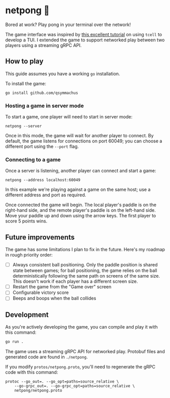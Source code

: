 netpong 🏓
==========

Bored at work? Play pong in your terminal over the network!

The game interface was inspired by [this excellent tutorial](https://earthly.dev/blog/pongo/) on using `tcell` to develop a TUI. I extended the game to support networked play between two players using a streaming gRPC API.

How to play
-----------

This guide assumes you have a working `go` installation.

To install the game:

```
go install github.com/qsymmachus
```

### Hosting a game in server mode

To start a game, one player will need to start in server mode:

```
netpong --server
```

Once in this mode, the game will wait for another player to connect. By default, the game listens for connections on port 60049; you can choose a different port using the `--port` flag.

### Connecting to a game

Once a server is listening, another player can connect and start a game:

```
netpong --address localhost:60049
```

In this example we're playing against a game on the same host; use a different address and port as required.

Once connected the game will begin. The local player's paddle is on the right-hand side, and the remote player's paddle is on the left-hand side. Move your paddle up and down using the arrow keys. The first player to score 5 points wins.

Future improvements
-------------------

The game has some limitations I plan to fix in the future. Here's my roadmap in rough priority order:

- [ ] Always consistent ball positioning. Only the paddle position is shared state between games; for ball positioning, the game relies on the ball deterministically following the same path on screens of the same size. This doesn't work if each player has a different screen size.
- [ ] Restart the game from the "Game over" screen
- [ ] Configurable victory score
- [ ] Beeps and boops when the ball collides

Development
-----------

As you're actively developing the game, you can compile and play it with this command:

```sh
go run .
```

The game uses a streaming gRPC API for networked play. Protobuf files and generated code are found in `./netpong`.

If you modify `protos/netpong.proto`, you'll need to regenerate the gRPC code with this command:

```
protoc --go_out=. --go_opt=paths=source_relative \
    --go-grpc_out=. --go-grpc_opt=paths=source_relative \
    netpong/netpong.proto
```
